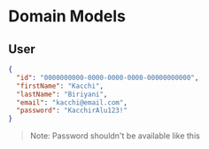 # Domain Models

## User

```json
{
  "id": "0000000000-0000-0000-0000-00000000000",
  "firstName": "Kacchi",
  "lastName": "Biriyani",
  "email": "kacchi@email.com",
  "password": "KacchirAlu123!"
}
```

> Note: Password shouldn't be available like this